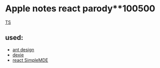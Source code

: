 # Apple notes react parody\*\*100500

[TS](https://goldenart.com.ua/assets/files/%D0%A2%D0%B5%D1%81%D1%82%D0%BE%D0%B2%D0%BE%D0%B5%20%D0%B7%D0%B0%D0%B4%D0%B0%D0%BD%D0%B8%D0%B5%20Reactjs.pdf 'https://goldenart.com.ua
')

## used:

-   [ant design](https://ant.design/ 'https://ant.design/')
-   [dexie](https://dexie.org/ 'https://dexie.org/')
-   [react SimpleMDE](https://github.com/RIP21/react-simplemde-editor 'https://github.com/RIP21/react-simplemde-editor')
